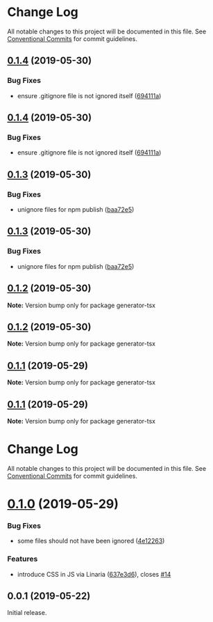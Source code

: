 # Change Log

All notable changes to this project will be documented in this file.
See [Conventional Commits](https://conventionalcommits.org) for commit guidelines.

## [0.1.4](https://github.com/adobe/generator-tsx/compare/v0.1.3...v0.1.4) (2019-05-30)


### Bug Fixes

* ensure .gitignore file is not ignored itself ([694111a](https://github.com/adobe/generator-tsx/commit/694111a))





## [0.1.4](https://github.com/adobe/generator-tsx/compare/v0.1.3...v0.1.4) (2019-05-30)


### Bug Fixes

* ensure .gitignore file is not ignored itself ([694111a](https://github.com/adobe/generator-tsx/commit/694111a))





## [0.1.3](https://github.com/adobe/generator-tsx/compare/v0.1.2...v0.1.3) (2019-05-30)


### Bug Fixes

* unignore files for npm publish ([baa72e5](https://github.com/adobe/generator-tsx/commit/baa72e5))





## [0.1.3](https://github.com/adobe/generator-tsx/compare/v0.1.2...v0.1.3) (2019-05-30)


### Bug Fixes

* unignore files for npm publish ([baa72e5](https://github.com/adobe/generator-tsx/commit/baa72e5))





## [0.1.2](https://github.com/adobe/generator-tsx/compare/v0.1.1...v0.1.2) (2019-05-30)

**Note:** Version bump only for package generator-tsx





## [0.1.2](https://github.com/adobe/generator-tsx/compare/v0.1.1...v0.1.2) (2019-05-30)

**Note:** Version bump only for package generator-tsx





## [0.1.1](https://github.com/adobe/generator-tsx/compare/v0.1.0...v0.1.1) (2019-05-29)

**Note:** Version bump only for package generator-tsx





## [0.1.1](https://github.com/adobe/generator-tsx/compare/v0.1.0...v0.1.1) (2019-05-29)

**Note:** Version bump only for package generator-tsx





# Change Log

All notable changes to this project will be documented in this file. See
[Conventional Commits](https://conventionalcommits.org) for commit guidelines.

# [0.1.0](https://github.com/adobe/generator-tsx/compare/v0.0.1...v0.1.0) (2019-05-29)

### Bug Fixes

- some files should not have been ignored
  ([4e12263](https://github.com/adobe/generator-tsx/commit/4e12263))

### Features

- introduce CSS in JS via Linaria
  ([637e3d6](https://github.com/adobe/generator-tsx/commit/637e3d6)), closes
  [#14](https://github.com/adobe/generator-tsx/issues/14)

## 0.0.1 (2019-05-22)

Initial release.
